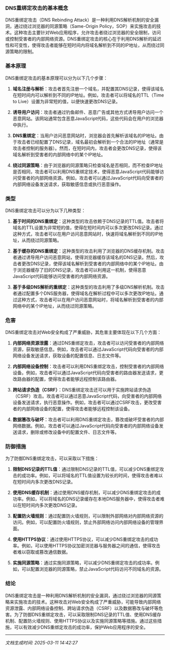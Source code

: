 ### DNS重绑定攻击的基本概念

DNS重绑定攻击（DNS Rebinding Attack）是一种利用DNS解析机制的安全漏洞，通过绕过浏览器的同源策略（Same-Origin Policy，SOP）来实施攻击的技术。这种攻击主要针对Web应用程序，允许攻击者绕过浏览器的安全限制，访问或控制受害者的内部网络资源。DNS重绑定攻击的核心在于利用DNS解析的延迟性和可变性，使得攻击者能够在短时间内将域名解析到不同的IP地址，从而绕过同源策略的限制。

### 基本原理

DNS重绑定攻击的基本原理可以分为以下几个步骤：

1. **域名注册与解析**：攻击者首先注册一个域名，并配置其DNS记录，使得该域名在短时间内可以解析到不同的IP地址。例如，攻击者可以将域名的TTL（Time to Live）设置为非常短的值，以便快速更改DNS记录。

2. **诱导用户访问**：攻击者通过钓鱼邮件、恶意广告或其他方式诱导用户访问一个恶意网站。该网站通常包含恶意JavaScript代码，这些代码会在用户的浏览器中执行。

3. **DNS重绑定**：当用户访问恶意网站时，浏览器会首先解析该域名的IP地址。由于攻击者已经配置了DNS记录，域名最初会解析到一个合法的IP地址（通常是攻击者控制的服务器）。然而，在短时间内，攻击者会更改DNS记录，使得该域名解析到受害者的内部网络中的某个IP地址。

4. **绕过同源策略**：由于浏览器的同源策略只检查域名是否相同，而不检查IP地址是否相同，攻击者可以利用DNS重绑定技术，使得恶意JavaScript代码能够访问受害者的内部网络资源。例如，攻击者可以通过JavaScript代码向受害者的内部网络设备发送请求，获取敏感信息或执行恶意操作。

### 类型

DNS重绑定攻击可以分为以下几种类型：

1. **基于时间的DNS重绑定**：这种类型的攻击依赖于DNS记录的TTL值。攻击者将域名的TTL设置为非常短的值，使得在短时间内可以多次更改DNS记录。通过这种方式，攻击者可以在用户访问恶意网站时，快速将域名解析到不同的IP地址，从而绕过同源策略。

2. **基于缓存的DNS重绑定**：这种类型的攻击利用了浏览器的DNS缓存机制。攻击者通过诱导用户访问恶意网站，使得浏览器缓存该域名的DNS记录。然后，攻击者更改DNS记录，使得该域名解析到受害者的内部网络中的某个IP地址。由于浏览器缓存了旧的DNS记录，攻击者可以利用这一机制，使得恶意JavaScript代码能够访问受害者的内部网络资源。

3. **基于多级DNS解析的重绑定**：这种类型的攻击利用了多级DNS解析机制。攻击者通过配置多个DNS服务器，使得域名在解析过程中可以多次更改IP地址。通过这种方式，攻击者可以在用户访问恶意网站时，将域名解析到受害者的内部网络中的某个IP地址，从而绕过同源策略。

### 危害

DNS重绑定攻击对Web安全构成了严重威胁，其危害主要体现在以下几个方面：

1. **内部网络资源泄露**：通过DNS重绑定攻击，攻击者可以访问受害者的内部网络资源，获取敏感信息。例如，攻击者可以通过JavaScript代码向受害者的内部网络设备发送请求，获取设备的配置信息、日志文件等。

2. **内部网络设备控制**：攻击者可以利用DNS重绑定攻击，控制受害者的内部网络设备。例如，攻击者可以通过JavaScript代码向受害者的路由器发送请求，更改路由器的配置，使得攻击者能够远程控制该路由器。

3. **跨站请求伪造（CSRF）**：DNS重绑定攻击还可以用于实施跨站请求伪造（CSRF）攻击。攻击者可以通过恶意JavaScript代码，向受害者的内部网络设备发送请求，执行恶意操作。例如，攻击者可以通过CSRF攻击，更改受害者的内部网络设备的配置，使得攻击者能够远程控制该设备。

4. **数据篡改与破坏**：攻击者可以利用DNS重绑定攻击，篡改或破坏受害者的内部网络数据。例如，攻击者可以通过JavaScript代码向受害者的内部网络设备发送请求，删除或修改设备中的配置文件、日志文件等。

### 防御措施

为了防御DNS重绑定攻击，可以采取以下措施：

1. **限制DNS记录的TTL值**：通过限制DNS记录的TTL值，可以减少DNS重绑定攻击的成功率。例如，可以将域名的TTL值设置为较长的时间，使得攻击者难以在短时间内多次更改DNS记录。

2. **使用DNS缓存机制**：通过使用DNS缓存机制，可以减少DNS重绑定攻击的成功率。例如，可以将域名的DNS记录缓存在本地DNS服务器中，使得攻击者难以在短时间内多次更改DNS记录。

3. **配置防火墙规则**：通过配置防火墙规则，可以限制外部网络对内部网络资源的访问。例如，可以配置防火墙规则，禁止外部网络访问内部网络设备的管理界面。

4. **使用HTTPS协议**：通过使用HTTPS协议，可以减少DNS重绑定攻击的成功率。例如，可以使用HTTPS协议加密浏览器与服务器之间的通信，使得攻击者难以窃取或篡改通信数据。

5. **实施同源策略**：通过实施同源策略，可以减少DNS重绑定攻击的成功率。例如，可以配置浏览器的同源策略，禁止JavaScript代码访问不同域名的资源。

### 结论

DNS重绑定攻击是一种利用DNS解析机制的安全漏洞，通过绕过浏览器的同源策略来实施攻击的技术。这种攻击对Web安全构成了严重威胁，可能导致内部网络资源泄露、内部网络设备控制、跨站请求伪造（CSRF）以及数据篡改与破坏等危害。为了防御DNS重绑定攻击，可以采取限制DNS记录的TTL值、使用DNS缓存机制、配置防火墙规则、使用HTTPS协议以及实施同源策略等措施。通过这些措施，可以有效减少DNS重绑定攻击的成功率，保护Web应用程序的安全。

---

*文档生成时间: 2025-03-11 14:42:27*






















